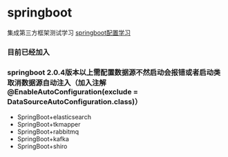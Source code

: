 # springboot 
集成第三方框架测试学习
[springboot配置学习](https://docs.spring.io/spring-boot/docs/current/reference/html/spring-boot-features.html#boot-features-spring-application)
### 目前已经加入
### springboot 2.0.4版本以上需配置数据源不然启动会报错或者启动类取消数据源自动注入（加入注解@EnableAutoConfiguration(exclude = DataSourceAutoConfiguration.class)）
* SpringBoot+elasticsearch
* SpringBoot+tkmapper
* SpringBoot+rabbitmq
* SpringBoot+kafka
* SpringBoot+shiro